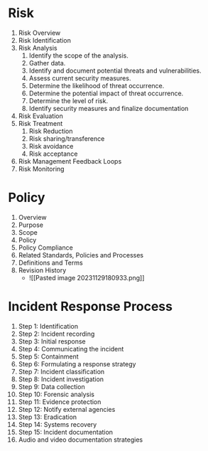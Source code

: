 # Risk

1. Risk Overview
2. Risk Identification
3. Risk Analysis
	1. Identify the scope of the analysis. 
	2. Gather data. 
	3. Identify and document potential threats and vulnerabilities.
	4. Assess current security measures.
	5. Determine the likelihood of threat occurrence.
	6. Determine the potential impact of threat occurrence.
	7. Determine the level of risk.
	8. Identify security measures and finalize documentation
4. Risk Evaluation
5. Risk Treatment
	1. Risk Reduction
	2. Risk sharing/transference
	3. Risk avoidance
	4. Risk acceptance
6. Risk Management Feedback Loops
7. Risk Monitoring

# Policy
1. Overview
2. Purpose
3. Scope
4. Policy
5. Policy Compliance
6. Related Standards, Policies and Processes
7. Definitions and Terms
8. Revision History
	- ![[Pasted image 20231129180933.png]]
# Incident Response Process
1. Step 1: Identification 
2. Step 2: Incident recording 
3. Step 3: Initial response 
4. Step 4: Communicating the incident 
5. Step 5: Containment 
6. Step 6: Formulating a response strategy 
7. Step 7: Incident classification 
8. Step 8: Incident investigation
9. Step 9: Data collection
10. Step 10: Forensic analysis
11. Step 11: Evidence protection
12. Step 12: Notify external agencies
13. Step 13: Eradication
14. Step 14: Systems recovery
15. Step 15: Incident documentation
16. Audio and video documentation strategies